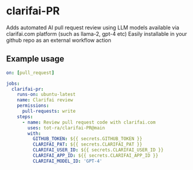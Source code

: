 # clarifai-PR

Adds automated AI pull request review using LLM models available via clarifai.com platform (such as llama-2, gpt-4 etc)
Easily installable in your github repo as an external workflow action

## Example usage

```yaml
on: [pull_request]

jobs:
  clarifai-pr:
    runs-on: ubuntu-latest
    name: Clarifai review
    permissions:
      pull-requests: write
    steps:
      - name: Review pull request code with clarifai.com
        uses: tot-ra/clarifai-PR@main
        with:
          GITHUB_TOKEN: ${{ secrets.GITHUB_TOKEN }}
          CLARIFAI_PAT: ${{ secrets.CLARIFAI_PAT }}
          CLARIFAI_USER_ID: ${{ secrets.CLARIFAI_USER_ID }}
          CLARIFAI_APP_ID: ${{ secrets.CLARIFAI_APP_ID }}
          CLARIFAI_MODEL_ID: 'GPT-4'
```
